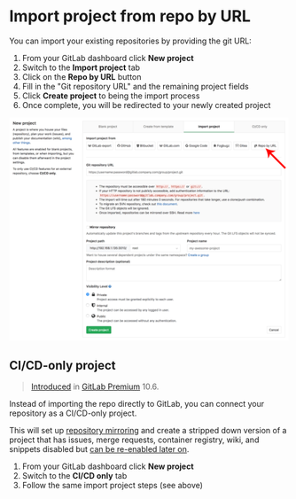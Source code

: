 # Import project from repo by URL

You can import your existing repositories by providing the git URL:

1. From your GitLab dashboard click **New project**
1. Switch to the **Import project** tab
1. Click on the **Repo by URL** button
1. Fill in the "Git repository URL" and the remaining project fields
1. Click **Create project** to being the import process
1. Once complete, you will be redirected to your newly created project

![Import project by repo URL](img/import_projects_from_repo_url.png)

## CI/CD-only project

>[Introduced][ee-4642] in [GitLab Premium][eep] 10.6.

Instead of importing the repo directly to GitLab, you can connect your repository
as a CI/CD-only project.

This will set up [repository mirroring](../../../workflow/repository_mirroring.md) and create a stripped down version of a project
that has issues, merge requests, container registry, wiki, and snippets disabled
but [can be re-enabled later on](../settings/index.md#sharing-and-permissions).

1. From your GitLab dashboard click **New project**
1. Switch to the **CI/CD only** tab
1. Follow the same import project steps (see above)

[ee-4642]: https://gitlab.com/gitlab-org/gitlab-ee/merge_requests/4642
[eep]: https://about.gitlab.com/products/
